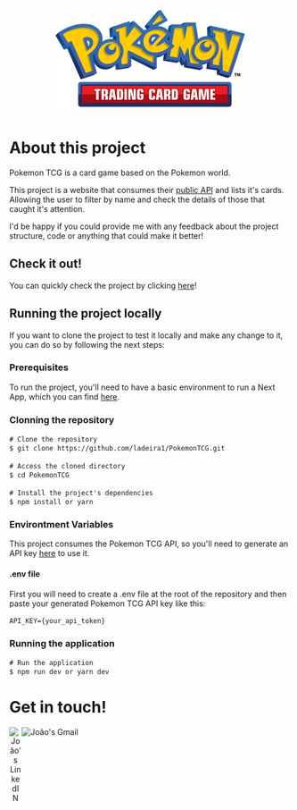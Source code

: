 <br />
<div style="display: flex; align-items: center; justify-content: center;">
  <img align="center" src="./public/logo.png">
</div>
<br />

# About this project

Pokemon TCG is a card game based on the Pokemon world.

This project is a website that consumes their [public API](https://pokemontcg.io/) and lists it's cards. Allowing the user to filter by name and check the details of those that caught it's attention.

I'd be happy if you could provide me with any feedback about the project structure, code or anything that could make it better!

## Check it out!

You can quickly check the project by clicking [here](https://ladeira1-pokemon-tcg.vercel.app/)!

## Running the project locally

If you want to clone the project to test it locally and make any change to it, you can do so by following the next steps:

### Prerequisites

To run the project, you'll need to have a basic environment to run a Next App, which you can find [here](https://nextjs.org/).

### Clonning the repository

```
# Clone the repository
$ git clone https://github.com/ladeira1/PokemonTCG.git

# Access the cloned directory
$ cd PokemonTCG

# Install the project's dependencies
$ npm install or yarn
```

### Environtment Variables

This project consumes the Pokemon TCG API, so you'll need to generate an API key [here](https://pokemontcg.io/) to use it.

#### .env file

First you will need to create a .env file at the root of the repository and then paste your generated Pokemon TCG API key like this:

```
API_KEY={your_api_token}
```

### Running the application

```
# Run the application
$ npm run dev or yarn dev
```

# Get in touch!

<div align="center">
  <a href="https://www.linkedin.com/in/ladeira1/">
    <img align="left" alt="João's LinkedIN" width="22px" src="https://raw.githubusercontent.com/peterthehan/peterthehan/master/assets/linkedin.svg" />
  </a>

  <a href="mailto:joaoladeirag@gmail.com">
    <img align="left" alt="João's Gmail" height="25px" src="https://img.shields.io/badge/-joaoladeirag@gmail.com-263238?style=flat-square&labelColor=263238&logo=gmail&logoColor=white&link=mailto:joaoladeirag@gmail.com" />
  </a>
  <br/>
  </div>

  <br />
